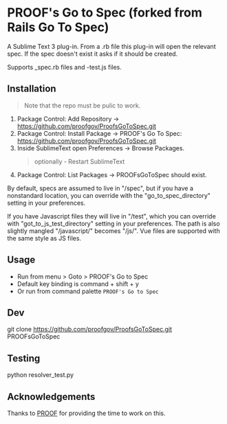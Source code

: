 # PROOF's Go to Spec (forked from Rails Go To Spec)

A Sublime Text 3 plug-in. From a .rb file this plug-in will open the relevant spec. If the spec doesn't exist it asks if it should be created.

Supports \_spec.rb files and -test.js files.

## Installation

> Note that the repo must be pulic to work.

1. Package Control: Add Repository -> https://github.com/proofgov/ProofsGoToSpec.git
2. Package Control: Install Package -> PROOF's Go To Spec: https://github.com/proofgov/ProofsGoToSpec.git
3. Inside SublimeText open Preferences -> Browse Packages.
   > optionally - Restart SublimeText
4. Package Control: List Packages -> PROOFsGoToSpec should exist.

By default, specs are assumed to live in "/spec", but if you have a nonstandard
location, you can override with the "go_to_spec_directory" setting in your preferences.

If you have Javascript files they will live in "/test", which you can override with "got_to_js_test_directory" setting in your preferences. The path is also slightly mangled "/javascript/" becomes "/js/". Vue files are supported with the same style as JS files.

## Usage

- Run from menu > Goto > PROOF's Go to Spec
- Default key binding is command + shift + y
- Or run from command palette `PROOF's Go to Spec`

## Dev

git clone https://github.com/proofgov/ProofsGoToSpec.git PROOFsGoToSpec

## Testing

python resolver_test.py

## Acknowledgements

Thanks to [PROOF](https://proofgov.com/) for providing the time to work on this.
